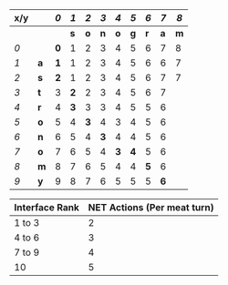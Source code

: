 
| x/y |       | *0*   | *1*   | *2*   | *3*   | *4*   | *5*   | *6*   | *7*   | *8*   |
| --- | ----- | ----- | ----- | ----- | ----- | ----- | ----- | ----- | ----- | ----- |
|     |       |       | **s** | **o** | **n** | **o** | **g** | **r** | **a** | **m** |
| *0* |       | **0** | 1     | 2     | 3     | 4     | 5     | 6     | 7     | 8     |
| *1* | **a** | **1** | 1     | 2     | 3     | 4     | 5     | 6     | 6     | 7     |
| *2* | **s** | **2** | 1     | 2     | 3     | 4     | 5     | 6     | 7     | 7     |
| *3* | **t** | 3     | **2** | 2     | 3     | 4     | 5     | 6     | 7     |       |
| *4* | **r** | 4     | **3** | 3     | 3     | 4     | 5     | 5     | 6     |       |
| *5* | **o** | 5     | 4     | **3** | 4     | 3     | 4     | 5     | 6     |       |
| *6* | **n** | 6     | 5     | 4     | **3** | 4     | 4     | 5     | 6     |       |
| *7* | **o** | 7     | 6     | 5     | 4     | **3** | **4** | 5     | 6     |       |
| *8* | **m** | 8     | 7     | 6     | 5     | 4     | 4     | **5** | 6     |       |
| *9* | **y** | 9     | 8     | 7     | 6     | 5     | 5     | 5     | **6** |       |

 
 
 
| Interface Rank | NET Actions (Per meat turn) |
| -------------- | --------------------------- |
| 1 to 3         | 2                           |
| 4 to 6         | 3                           |
| 7 to 9         | 4                           |
| 10             | 5                           |
 